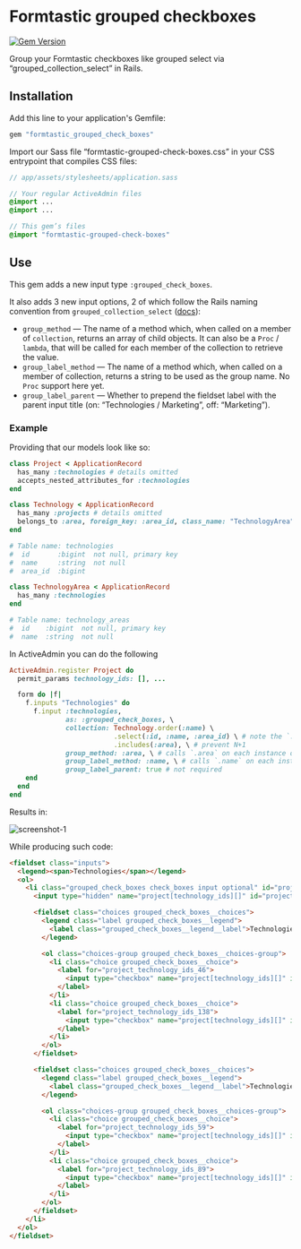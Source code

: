 # Formtastic grouped checkboxes

[![Gem Version](https://badge.fury.io/rb/formtastic_grouped_check_boxes.svg)](https://badge.fury.io/rb/formtastic_grouped_check_boxes)

Group your Formtastic checkboxes like grouped select via “grouped_collection_select” in Rails.

## Installation

Add this line to your application's Gemfile:

```ruby
gem "formtastic_grouped_check_boxes"
```

Import our Sass file “formtastic-grouped-check-boxes.css” in your CSS entrypoint that compiles CSS files:

```sass
// app/assets/stylesheets/application.sass

// Your regular ActiveAdmin files
@import ...
@import ...

// This gem’s files
@import "formtastic-grouped-check-boxes"
```

## Use

This gem adds a new input type `:grouped_check_boxes`.

It also adds 3 new input options, 2 of which follow the Rails naming convention from `grouped_collection_select` ([docs](https://api.rubyonrails.org/classes/ActionView/Helpers/FormOptionsHelper.html#method-i-grouped_collection_select)):

- `group_method` — The name of a method which, when called on a member of `collection`, returns an array of child objects. It can also be a `Proc` / `lambda`, that will be called for each member of the collection to retrieve the value.
- `group_label_method` — The name of a method which, when called on a member of collection, returns a string to be used as the group name. No `Proc` support here yet.
- `group_label_parent` — Whether to prepend the fieldset label with the parent input title (on: “Technologies / Marketing”, off: “Marketing”).

### Example

Providing that our models look like so:

```ruby
class Project < ApplicationRecord
  has_many :technologies # details omitted
  accepts_nested_attributes_for :technologies
end
```

```ruby
class Technology < ApplicationRecord
  has_many :projects # details omitted
  belongs_to :area, foreign_key: :area_id, class_name: "TechnologyArea", optional: true
end

# Table name: technologies
#  id       :bigint  not null, primary key
#  name     :string  not null
#  area_id  :bigint
```

```ruby
class TechnologyArea < ApplicationRecord
  has_many :technologies
end

# Table name: technology_areas
#  id    :bigint  not null, primary key
#  name  :string  not null
```

In ActiveAdmin you can do the following

```ruby
ActiveAdmin.register Project do
  permit_params technology_ids: [], ...

  form do |f|
    f.inputs "Technologies" do
      f.input :technologies,
              as: :grouped_check_boxes, \
              collection: Technology.order(:name) \
                          .select(:id, :name, :area_id) \ # note the `:area_id`
                          .includes(:area), \ # prevent N+1
              group_method: :area, \ # calls `.area` on each instance of `Technology` (that’s why we need `:area_id`)
              group_label_method: :name, \ # calls `.name` on each instance of `TechnologyArea`
              group_label_parent: true # not required
    end
  end
end
```

Results in:

![screenshot-1](https://github.com/sergeypedan/formtastic-grouped-checkboxes/assets/2311484/7f553b64-d461-4d60-845d-829ba36e3768)

While producing such code:

```html
<fieldset class="inputs">
  <legend><span>Technologies</span></legend>
  <ol>
    <li class="grouped_check_boxes check_boxes input optional" id="project_technologies_input">
      <input type="hidden" name="project[technology_ids][]" id="project_technologies_none" value="" autocomplete="off">

      <fieldset class="choices grouped_check_boxes__choices">
        <legend class="label grouped_check_boxes__legend">
          <label class="grouped_check_boxes__legend__label">Technologies / No subgroup</label>
        </legend>

        <ol class="choices-group grouped_check_boxes__choices-group">
          <li class="choice grouped_check_boxes__choice">
            <label for="project_technology_ids_46">
              <input type="checkbox" name="project[technology_ids][]" id="project_technology_ids_46" value="46">BitBucket
            </label>
          </li>
          <li class="choice grouped_check_boxes__choice">
            <label for="project_technology_ids_138">
              <input type="checkbox" name="project[technology_ids][]" id="project_technology_ids_138" value="138">BrainTree API (Ruby SDK)
            </label>
          </li>
        </ol>
      </fieldset>

      <fieldset class="choices grouped_check_boxes__choices">
        <legend class="label grouped_check_boxes__legend">
          <label class="grouped_check_boxes__legend__label">Technologies / Marketing</label>
        </legend>

        <ol class="choices-group grouped_check_boxes__choices-group">
          <li class="choice grouped_check_boxes__choice">
            <label for="project_technology_ids_59">
              <input type="checkbox" name="project[technology_ids][]" id="project_technology_ids_59" value="59">Direct sales
            </label>
          </li>
          <li class="choice grouped_check_boxes__choice">
            <label for="project_technology_ids_89">
              <input type="checkbox" name="project[technology_ids][]" id="project_technology_ids_89" value="89">Google Analytics
            </label>
          </li>
        </ol>
      </fieldset>
    </li>
  </ol>
</fieldset>
```
